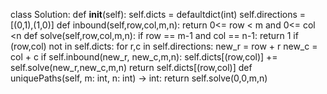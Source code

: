 class Solution:
def __init__(self):
self.dicts = defaultdict(int)
self.directions = [(0,1),(1,0)]
def inbound(self,row,col,m,n):
return 0<= row < m and 0<= col <n
def solve(self,row,col,m,n):
if row == m-1 and col == n-1:
return 1
if (row,col) not in self.dicts:
for r,c in self.directions:
new_r = row + r
new_c = col + c
if self.inbound(new_r, new_c,m,n):
self.dicts[(row,col)] += self.solve(new_r,new_c,m,n)
return self.dicts[(row,col)]
def uniquePaths(self, m: int, n: int) -> int:
return self.solve(0,0,m,n)